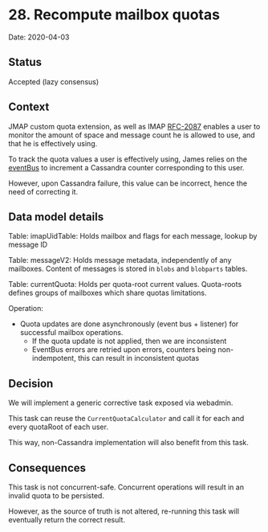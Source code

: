 # 28. Recompute mailbox quotas

Date: 2020-04-03

## Status

Accepted (lazy consensus)

## Context

JMAP custom quota extension, as well as IMAP [RFC-2087](https://tools.ietf.org/html/rfc2087) enables a user to monitor
the amount of space and message count he is allowed to use, and that he is effectively using.

To track the quota values a user is effectively using, James relies on the 
[eventBus](../site/markdown/server/manage-guice-distributed-james.md#mailbox-event-bus) to increment a Cassandra counter
corresponding to this user.

However, upon Cassandra failure, this value can be incorrect, hence the need of correcting it.

## Data model details

Table: imapUidTable: Holds mailbox and flags for each message, lookup by message ID

Table: messageV2: Holds message metadata, independently of any mailboxes. Content of messages is stored in `blobs` 
       and `blobparts` tables.
       
Table: currentQuota: Holds per quota-root current values. Quota-roots defines groups of mailboxes which share quotas 
limitations.

Operation:
 - Quota updates are done asynchronously (event bus + listener) for successful mailbox operations.
   - If the quota update is not applied, then we are inconsistent
   - EventBus errors are retried upon errors, counters being non-indempotent, this can result in inconsistent quotas

## Decision

We will implement a generic corrective task exposed via webadmin.

This task can reuse the `CurrentQuotaCalculator` and call it for each and every quotaRoot of each user.

This way, non-Cassandra implementation will also benefit from this task.

## Consequences

This task is not concurrent-safe. Concurrent operations will result in an invalid quota to be persisted.

However, as the source of truth is not altered, re-running this task will eventually return the correct result.